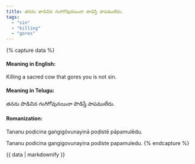 ```yaml
---
title: తనను పొడిచిన గంగిగోవునయినా పొడిస్తే పాపములేదు.
tags:
  - "sin"
  - "killing"
  - "gores"
---
```


{% capture data %}
#### Meaning in English:
Killing a sacred cow that gores you is not sin.

#### Meaning in Telugu:
తనను పొడిచిన గంగిగోవునయినా పొడిస్తే పాపములేదు.

#### Romanization:
Tananu poḍicina gaṅgigōvunayinā poḍistē pāpamulēdu.

Tananu podicina gangigovunayina podiste papamuledu.
{% endcapture %}

{{ data | markdownify }}

